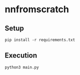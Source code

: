 # nnfromscratch

## Setup
```
pip install -r requirements.txt
```

## Execution
```
python3 main.py
```